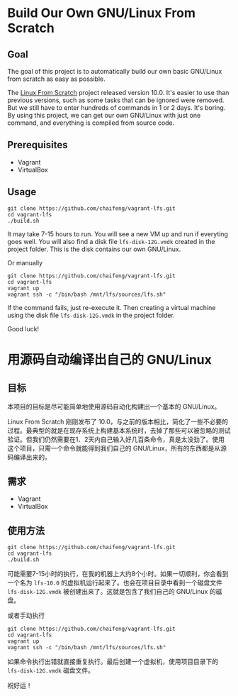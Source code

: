 # Build Our Own GNU/Linux From Scratch

## Goal

The goal of this project is to automatically build our own basic GNU/Linux from scratch as easy as possible. 

The [Linux From Scratch](https://www.linuxfromscratch) project released version 10.0. It's easier to use than previous versions, such as some tasks that can be ignored were removed. But we still have to enter hundreds of commands in 1 or 2 days. It's boring. By using this project, we can get our own GNU/Linux with just one command, and everything is compiled from source code.

## Prerequisites

- Vagrant
- VirtualBox

## Usage

    git clone https://github.com/chaifeng/vagrant-lfs.git
    cd vagrant-lfs
    ./build.sh

It may take 7-15 hours to run. You will see a new VM up and run if everyting goes well. You will also find a disk file `lfs-disk-12G.vmdk` created in the project folder. This is the disk contains our own GNU/Linux.

Or manually

    git clone https://github.com/chaifeng/vagrant-lfs.git
    cd vagrant-lfs
    vagrant up
    vagrant ssh -c "/bin/bash /mnt/lfs/sources/lfs.sh"

If the command fails, just re-execute it. Then creating a virtual machine using the disk file `lfs-disk-12G.vmdk` in the project folder.

Good luck!

# 用源码自动编译出自己的 GNU/Linux

## 目标

本项目的目标是尽可能简单地使用源码自动化构建出一个基本的 GNU/Linux。

Linux From Scratch 刚刚发布了 10.0，与之前的版本相比，简化了一些不必要的过程。最典型的就是在现存系统上构建基本系统时，去掉了那些可以被忽略的测试验证。但我们仍然需要在1、2天内自己输入好几百条命令，真是太没劲了。使用这个项目，只需一个命令就能得到我们自己的 GNU/Linux，所有的东西都是从源码编译出来的。

## 需求

- Vagrant
- VirtualBox

## 使用方法

    git clone https://github.com/chaifeng/vagrant-lfs.git
    cd vagrant-lfs
    ./build.sh

可能需要7-15小时的执行，在我的机器上大约8个小时。如果一切顺利，你会看到一个名为 `lfs-10.0` 的虚拟机运行起来了。也会在项目目录中看到一个磁盘文件 `lfs-disk-12G.vmdk` 被创建出来了。这就是包含了我们自己的 GNU/Linux 的磁盘。

或者手动执行

    git clone https://github.com/chaifeng/vagrant-lfs.git
    cd vagrant-lfs
    vagrant up
    vagrant ssh -c "/bin/bash /mnt/lfs/sources/lfs.sh"

如果命令执行出错就直接重复执行。最后创建一个虚拟机，使用项目目录下的 `lfs-disk-12G.vmdk` 磁盘文件。

祝好运！
